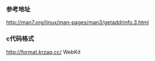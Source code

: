 ### 参考地址

http://man7.org/linux/man-pages/man3/getaddrinfo.3.html

### c代码格式

http://format.krzaq.cc/ WebKit
